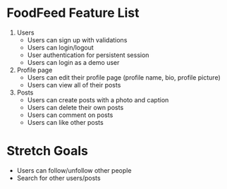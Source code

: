 # FoodFeed Feature List

1. Users
   - Users can sign up with validations
   - Users can login/logout
   - User authentication for persistent session
   - Users can login as a demo user
2. Profile page
   - Users can edit their profile page (profile name, bio, profile picture)
   - Users can view all of their posts
3. Posts
   - Users can create posts with a photo and caption
   - Users can delete their own posts
   - Users can comment on posts
   - Users can like other posts

# Stretch Goals

- Users can follow/unfollow other people
- Search for other users/posts
